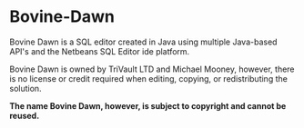 # Bovine-Dawn

Bovine Dawn is a SQL editor created in Java using multiple Java-based API's and the Netbeans SQL Editor ide platform.

Bovine Dawn is owned by TriVault LTD and Michael Mooney, however, there is no license or credit required when editing, copying, or redistributing the solution.

**The name Bovine Dawn, however, is subject to copyright and cannot be reused.**
